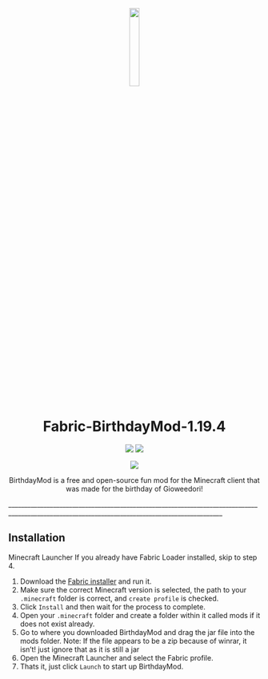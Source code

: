 <p align="center"><img src="https://github.com/frozesentic/Fabric-BirthdayMod-1.19.4/assets/99868523/521ae0d7-2a29-4bb2-b83b-877b4f89e471" width=20% height=20%>
</p>
<h1 align="center"> Fabric-BirthdayMod-1.19.4</h1>

<p align="center"><img src="https://img.shields.io/badge/game%20vesion-1.19.4-brightgreen"</p> <img src="https://img.shields.io/badge/lincense-CC0--1.0-yellow"</p> <p align="center"><img src="https://img.shields.io/badge/loader-Fabric-red"
</p>

<p align="center">BirthdayMod is a free and open-source fun mod for the Minecraft client that was made for the birthday of Gioweedori!</p>
_________________________________________________________________________________________________________________________________________________

## Installation
Minecraft Launcher
If you already have Fabric Loader installed, skip to step 4.

1. Download the [Fabric installer](https://fabricmc.net/use/installer/) and run it.
2. Make sure the correct Minecraft version is selected, the path to your `.minecraft` folder is correct, and `create profile` is checked.
3. Click `Install` and then wait for the process to complete.
4. Open your `.minecraft` folder and create a folder within it called mods if it does not exist already.
5. Go to where you downloaded BirthdayMod and drag the jar file into the mods folder.
   Note: If the file appears to be a zip because of winrar, it isn’t! just ignore that as it is still a jar
6. Open the Minecraft Launcher and select the Fabric profile.
7. Thats it, just click `Launch` to start up BirthdayMod.
